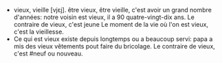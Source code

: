 - vieux, vieille [vjɛj]. être vieux, être vieille, c'est avoir un grand nombre d'années: notre voisin est vieux, il a 90 quatre-vingt-dix ans.
  Le contraire de vieux, c'est jeune
  Le moment de la vie où l'on est vieux, c'est la vieillesse.
- Ce qui est vieux existe depuis longtemps ou a beaucoup servi: papa a mis des vieux vêtements pout faire du bricolage.
  Le contraire de vieux, c'est #neuf ou nouveau.